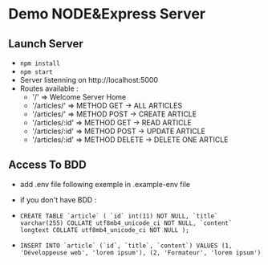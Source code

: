 # Demo NODE&Express Server

## Launch Server

- ```npm install```
- ```npm start```
- Server listenning on http://localhost:5000
- Routes available :
  * '/' => Welcome Server Home
  * '/articles/' => METHOD GET -> ALL ARTICLES
  * '/articles/' => METHOD POST -> CREATE ARTICLE
  * '/articles/:id' => METHOD GET -> READ ARTICLE
  * '/articles/:id' => METHOD POST -> UPDATE ARTICLE
  * '/articles/:id' => METHOD DELETE -> DELETE ONE ARTICLE
## Access To BDD

- add .env file following exemple in .example-env file 
- if you don't have BDD :
- ``` CREATE TABLE `article` (
  `id` int(11) NOT NULL,
  `title` varchar(255) COLLATE utf8mb4_unicode_ci NOT NULL,
  `content` longtext COLLATE utf8mb4_unicode_ci NOT NULL
  ); ```

- ``` INSERT INTO `article` (`id`, `title`, `content`) VALUES
    (1, 'Développeuse web', 'lorem ipsum'),
    (2, 'Formateur', 'lorem ipsum') ```
